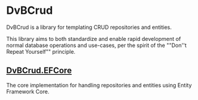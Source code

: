 # DvBCrud

DvBCrud is a library for templating CRUD repositories and entities.

This library aims to both standardize and enable rapid development of normal database operations and use-cases, per the spirit of the ""Don''t Repeat Yourself"" principle.

## [DvBCrud.EFCore](DvBCrud.EFCore/README.md)

The core implementation for handling repositories and entities using Entity Framework Core.
